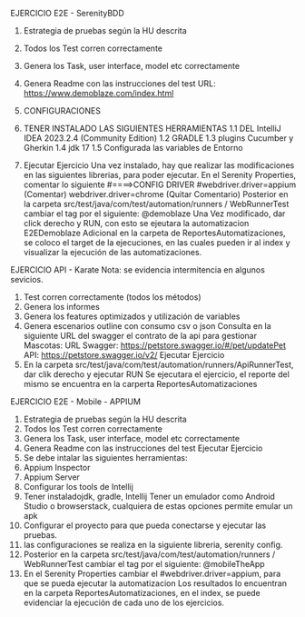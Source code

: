 EJERCICIO E2E - SerenityBDD
1. Estrategia de pruebas según la HU descrita
2. Todos los Test corren correctamente
3. Genera los Task, user interface, model etc correctamente
4. Genera Readme con las instrucciones del test
   URL: https://www.demoblaze.com/index.html

5. CONFIGURACIONES
1. TENER INSTALADO LAS SIGUIENTES HERRAMIENTAS
   1.1 DEL IntelliJ IDEA 2023.2.4 (Community Edition) 
   1.2 GRADLE
   1.3 plugins Cucumber y Gherkin
   1.4 jdk 17
   1.5 Configurada las variables de Entorno
2. Ejecutar Ejercicio
Una vez instalado, hay que realizar las modificaciones en las siguientes librerias, para poder ejecutar.
En el Serenity Properties, comentar lo siguiente
#====>CONFIG DRIVER
#webdriver.driver=appium  (Comentar)
webdriver.driver=chrome (Quitar Comentario)
Posterior en la carpeta src/test/java/com/test/automation/runners / WebRunnerTest
cambiar el tag por el siguiente: @demoblaze
Una Vez modificado, dar click derecho y RUN, con esto se ejeutara la automatizacion E2EDemoblaze
Adicional en la carpeta de ReportesAutomatizaciones, se coloco el target de la ejecuciones, en las cuales pueden ir al index y visualizar la ejecución de las automatizaciones.

EJERCICIO API - Karate
Nota: se evidencia intermitencia en algunos sevicios.
1. Test corren correctamente (todos los métodos)
2. Genera los informes
3. Genera los features optimizados y utilización de variables
4. Genera escenarios outline con consumo csv o json
   Consulta en la siguiente URL del swagger el contrato de la api para gestionar
   Mascotas:
   URL Swagger: https://petstore.swagger.io/#/pet/updatePet
   API: https://petstore.swagger.io/v2/
Ejecutar Ejercicio
5. En la carpeta src/test/java/com/test/automation/runners/ApiRunnerTest, dar clik derecho y ejecutar RUN
Se ejecutara el ejercicio, el reporte del mismo se encuentra en la carperta ReportesAutomatizaciones


EJERCICIO E2E - Mobile - APPIUM
1. Estrategia de pruebas según la HU descrita
2. Todos los Test corren correctamente
3. Genera los Task, user interface, model etc correctamente
4. Genera Readme con las instrucciones del test
   Ejecutar Ejercicio
5. Se debe intalar las siguientes herramientas:
6. Appium Inspector
7. Appium Server
8. Configurar los tools de Intellij
9. Tener instaladojdk, gradle, Intellij
Tener un emulador como Android Studio o browserstack, cualquiera de estas opciones permite emular un apk
10. Configurar el proyecto para que pueda conectarse y ejecutar las pruebas.
11. las configuraciones se realiza en la siguiente libreria, serenity config.
12. Posterior en la carpeta src/test/java/com/test/automation/runners / WebRunnerTest
    cambiar el tag por el siguiente: @mobileTheApp
13. En el Serenity Properties cambiar el #webdriver.driver=appium, para que se pueda ejecutar la automatizacion
Los resultados lo encuentran en la carpeta ReportesAutomatizaciones, en el index, se puede evidenciar la ejecución de cada uno de los ejercicios.

